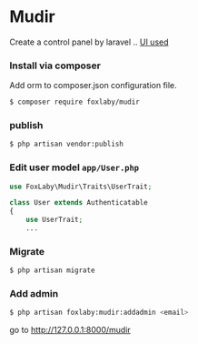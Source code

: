 # Mudir
Create a control panel by laravel .. [UI used](https://github.com/komicho/sb-admin2-rtl)

### Install via composer
Add orm to composer.json configuration file.

```bash
$ composer require foxlaby/mudir
```

### publish 
```bash
$ php artisan vendor:publish
```

### Edit user model `app/User.php`
```php
use FoxLaby\Mudir\Traits\UserTrait;

class User extends Authenticatable
{
    use UserTrait;
    ...
```

### Migrate
```bash
$ php artisan migrate
```

### Add admin
```bash
$ php artisan foxlaby:mudir:addadmin <email>
```

go to http://127.0.0.1:8000/mudir